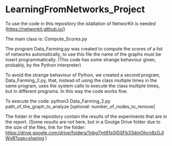 # LearningFromNetworks_Project
To use the code in this repository the istallation of NetworKit is needed (https://networkit.github.io/)

The main class is: Compute_Scores.py

The program Data_Farming.py was created to compute the scores of a list of networks automatically, to use this file the name of the graphs must be insert programmatically. (This code has some strange behaviour given, probably, by the Python interpreter)

To avoid the strange behaviour of Python, we created a second program, Data_Farming_2.py, that, instead of using the class multiple times in the same program, uses the system calls to execute the class multiple times, but in different programs. In this way the code works fine.

To execute the code: python3 Data_Farming_2.py path_of_the_graph_to_analyze [optional: number_of_nodes_to_remove]


The folder in the repository contain the results of the experiments that are in the report.
(Some results are not here, but in a Goolge Drive folder due to the size of the files, link for the folder: https://drive.google.com/drive/folders/1nbg7jnt91s0jDSFb33dmOhcn8zGJlWxR?usp=sharing )
